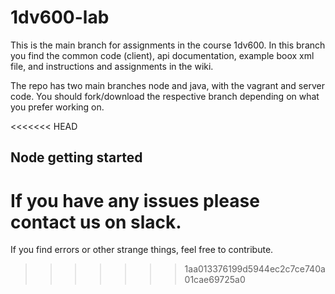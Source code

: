 # 1dv600-lab
This is the main branch for assignments in the course 1dv600. In this branch you find the common code (client), api documentation, example boox xml file, and instructions and assignments in the wiki.

The repo has two main branches node and java, with the vagrant and server code. You should fork/download the respective branch depending on what you prefer working on.

<<<<<<< HEAD
## Node getting started

If you have any issues please contact us on slack.
=======
If you find errors or other strange things, feel free to contribute.
>>>>>>> 1aa013376199d5944ec2c7ce740a01cae69725a0
